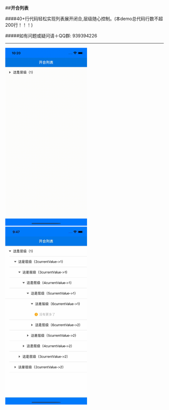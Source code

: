 ##**开合列表**

####40+行代码轻松实现列表展开闭合,层级随心控制。(本demo总代码行数不超200行！！！)

#####如有问题或疑问请＋QQ群: 939394226

***

<img src="https://github.com/jiajun1203/SwiftList/blob/main/all.gif?raw=true" width="260" height="563" alt=" "/><br/><img src="https://github.com/jiajun1203/SwiftList/blob/main/pic_1.png?raw=true" width="260" height="563" alt=" "/><br/>


